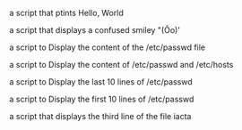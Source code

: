 a script that ptints Hello, World

a script that displays a confused smiley "(Ôo)'

a script to Display the content of the /etc/passwd file

a script to Display the content of /etc/passwd and /etc/hosts

a script to Display the last 10 lines of /etc/passwd

a script to Display the first 10 lines of /etc/passwd

a script that displays the third line of the file iacta



